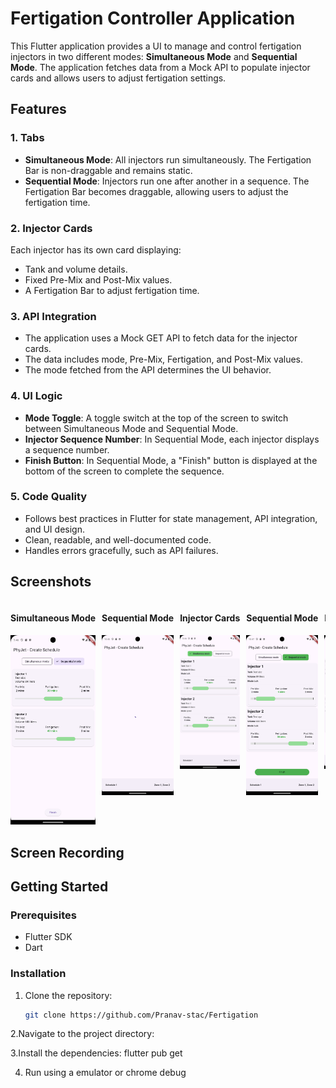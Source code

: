 # Fertigation Controller Application

This Flutter application provides a UI to manage and control fertigation injectors in two different modes: **Simultaneous Mode** and **Sequential Mode**. The application fetches data from a Mock API to populate injector cards and allows users to adjust fertigation settings.

## Features

### 1. Tabs
- **Simultaneous Mode**: All injectors run simultaneously. The Fertigation Bar is non-draggable and remains static.
- **Sequential Mode**: Injectors run one after another in a sequence. The Fertigation Bar becomes draggable, allowing users to adjust the fertigation time.

### 2. Injector Cards
Each injector has its own card displaying:
- Tank and volume details.
- Fixed Pre-Mix and Post-Mix values.
- A Fertigation Bar to adjust fertigation time.

### 3. API Integration
- The application uses a Mock GET API to fetch data for the injector cards.
- The data includes mode, Pre-Mix, Fertigation, and Post-Mix values.
- The mode fetched from the API determines the UI behavior.

### 4. UI Logic
- **Mode Toggle**: A toggle switch at the top of the screen to switch between Simultaneous Mode and Sequential Mode.
- **Injector Sequence Number**: In Sequential Mode, each injector displays a sequence number.
- **Finish Button**: In Sequential Mode, a "Finish" button is displayed at the bottom of the screen to complete the sequence.

### 5. Code Quality
- Follows best practices in Flutter for state management, API integration, and UI design.
- Clean, readable, and well-documented code.
- Handles errors gracefully, such as API failures.

## Screenshots


<div style="display: flex; overflow-x: auto; white-space: nowrap;">

  <div style="margin-right: 10px;">
    <h4>Simultaneous Mode</h4>
    <img src="Screenshots/Screenshot_1723911400.png" alt="Simultaneous Mode" style="width: 200px; height: auto;">
  </div>

  <div style="margin-right: 10px;">
    <h4>Sequential Mode</h4>
    <img src="Screenshots/Screenshot_1723914917.png" alt="Sequential Mode" style="width: 200px; height: auto;">
  </div>

  <div style="margin-right: 10px;">
    <h4>Injector Cards</h4>
    <img src="Screenshots/Screenshot_1723915020.png" alt="Injector Cards" style="width: 200px; height: auto;">
  </div>

  <div style="margin-right: 10px;">
    <h4>Sequential Mode</h4>
    <img src="Screenshots/Screenshot_1723915026.png" alt="Sequential Mode" style="width: 200px; height: auto;">
  </div>

  <div style="margin-right: 10px;">
    <h4>Injector Cards</h4>
    <img src="Screenshots/Screenshot_1723915033.png" alt="Injector Cards" style="width: 200px; height: auto;">
  </div>
  <video width="640" height="360" controls>
        <source src="Screenshots/Android Emulator - Pixel_8_Pro_API_34_5554 2024-08-17 22-47-24.mp4" type="video/mp4">

  </video>
</div>


## Screen Recording




## Getting Started

### Prerequisites
- Flutter SDK
- Dart

### Installation
1. Clone the repository:
   ```bash
   git clone https://github.com/Pranav-stac/Fertigation

2.Navigate to the project directory:

3.Install the dependencies:
flutter pub get

4. Run using a emulator or chrome debug
